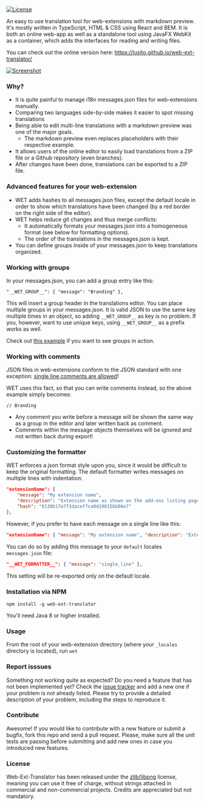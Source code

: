 [![License](https://img.shields.io/badge/License-zlib/libpng-blue.svg)](https://github.com/Lusito/web-ext-translator/blob/master/LICENSE)

An easy to use translation tool for web-extensions with markdown preview.
It's mostly written in TypeScript, HTML & CSS using React and BEM.
It is both an online web-app as well as a standalone tool using JavaFX WebKit as a container, which adds the interfaces for reading and writing files.

You can check out the online version here: https://lusito.github.io/web-ext-translator/

[![Screenshot](https://raw.githubusercontent.com/Lusito/web-ext-translator/master/screenshot.png)](https://raw.githubusercontent.com/Lusito/web-ext-translator/master/screenshot.png)

### Why?

- It is quite painful to manage i18n messages.json files for web-extensions manually.
- Comparing two languages side-by-side makes it easier to spot missing translations
- Being able to edit multi-line translations with a markdown preview was one of the major goals.
  - The markdown preview even replaces placeholders with their respective example.
- It allows users of the online editor to easily load translations from a ZIP file or a Github repository (even branches).
- After changes have been done, translations can be exported to a ZIP file.

### Advanced features for your web-extension

- WET adds hashes to all messages.json files, except the default locale in order to show which translations have been changed (by a red border on the right side of the editor).
- WET helps reduce git changes and thus merge conflicts:
  - It automatically formats your messages.json into a homogeneous format (see below for formatting options).
  - The order of the translations in the messages.json is kept.
- You can define groups inside of your messages.json to keep translations organized.

### Working with groups

In your messages.json, you can add a group entry like this:

```"__WET_GROUP__": { "message": "Branding" },```

This will insert a group header in the translations editor. You can place multiple groups in your messages.json. It is valid JSON to use the same key multiple times in an object, so adding `__WET_GROUP__` as key is no problem. If you, however, want to use unique keys, using `__WET_GROUP__` as a prefix works as well.

Check out [this example](https://lusito.github.io/web-ext-translator/?gh=https://github.com/lusito/forget-me-not/tree/feature/wet) if you want to see groups in action.

### Working with comments

JSON files in web-extensions conform to the JSON standard with one exception: [single line comments are allowed](https://developer.mozilla.org/en-US/Add-ons/WebExtensions/manifest.json)!

WET uses this fact, so that you can write comments instead, so the above example simply becomes:

```// Branding```

- Any comment you write before a message will be shown the same way as a group in the editor and later written back as comment.
- Comments within the message objects themselves will be ignored and not written back during export!

### Customizing the formatter

WET enforces a json format style upon you, since it would be difficult to keep the original formatting. The default formatter writes messages on multiple lines with indentation:
```json
"extensionName": {
    "message": "My extension name",
    "description": "Extension name as shown on the add-ons listing page.",
    "hash": "8138b17e7f1daceffca0d19015bb86e7"
},
```
However, if you prefer to have each message on a single line like this:
```json
"extensionName": { "message": "My extension name", "description": "Extension name as shown on the add-ons listing page.", "hash": "8138b17e7f1daceffca0d19015bb86e7" },
```

You can do so by adding this message to your `default` locales `messages.json` file:

```json
"__WET_FORMATTER__": { "message": "single_line" },
```

This setting will be re-exported only on the default locale.

### Installation via NPM

```npm install -g web-ext-translator```

You'll need Java 8 or higher installed.

### Usage

From the root of your web-extension directory (where your `_locales` directory is located), run `wet`

### Report isssues

Something not working quite as expected? Do you need a feature that has not been implemented yet? Check the [issue tracker](https://github.com/Lusito/web-ext-translator/issues) and add a new one if your problem is not already listed. Please try to provide a detailed description of your problem, including the steps to reproduce it.

### Contribute

Awesome! If you would like to contribute with a new feature or submit a bugfix, fork this repo and send a pull request. Please, make sure all the unit tests are passing before submitting and add new ones in case you introduced new features.

### License

Web-Ext-Translator has been released under the [zlib/libpng](https://github.com/Lusito/web-ext-translator/blob/master/LICENSE) license, meaning you
can use it free of charge, without strings attached in commercial and non-commercial projects. Credits are appreciated but not mandatory.
